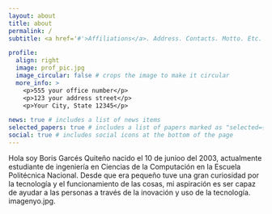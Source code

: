 ```yaml
---
layout: about
title: about
permalink: /
subtitle: <a href='#'>Affiliations</a>. Address. Contacts. Motto. Etc.

profile:
  align: right
  image: prof_pic.jpg
  image_circular: false # crops the image to make it circular
  more_info: >
    <p>555 your office number</p>
    <p>123 your address street</p>
    <p>Your City, State 12345</p>

news: true # includes a list of news items
selected_papers: true # includes a list of papers marked as "selected={true}"
social: true # includes social icons at the bottom of the page
---
```


Hola soy Boris Garcés Quiteño nacido el 10 de junioo del 2003, actualmente estudiante de ingeniería en Ciencias de la Computación en la Escuela Politécnica Nacional. Desde que era pequeño tuve una gran curiosidad por la tecnología y el funcionamiento de las cosas, mi aspiración es ser capaz de ayudar a las personas a través de la inovación y uso de la tecnología.  imagenyo.jpg.